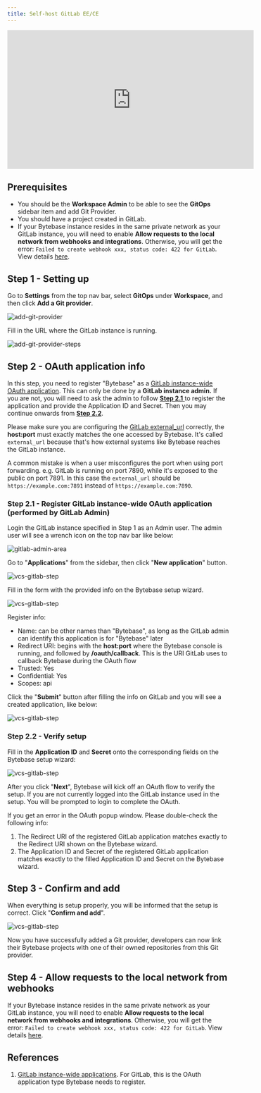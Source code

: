 ```yaml
---
title: Self-host GitLab EE/CE
---
```


<TutorialBlock url="/docs/tutorials/database-cicd-best-practice-with-gitlab" title="The Database CI/CD Best Practice with GitLab" />

<iframe width="560" height="315" src="https://www.youtube.com/embed/51_bL7Vnqww" className="w-full" title="YouTube video player" frameBorder="0" allow="accelerometer; autoplay; clipboard-write; encrypted-media; gyroscope; picture-in-picture" allowFullScreen></iframe>

## Prerequisites

- You should be the **Workspace Admin** to be able to see the **GitOps** sidebar item and add Git Provider.
- You should have a project created in GitLab.
- If your Bytebase instance resides in the same private network as your GitLab instance, you will need to enable **Allow requests to the local network from webhooks and integrations**. Otherwise, you will get the error: `Failed to create webhook xxx, status code: 422 for GitLab`. View details [here](https://docs.gitlab.com/ee/security/webhooks.html#allow-requests-to-the-local-network-from-webhooks-and-integrations).

## Step 1 - Setting up

Go to **Settings** from the top nav bar, select **GitOps** under **Workspace**, and then click **Add a Git provider**.

![add-git-provider](/content/docs/vcs-integration/add-git-provider/add-git-provider.webp)

Fill in the URL where the GitLab instance is running.

![add-git-provider-steps](/content/docs/vcs-integration/add-git-provider/add-git-provider-step1.webp)

## Step 2 - OAuth application info

<HintBlock type="warning">

In this step, you need to register "Bytebase" as a [GitLab instance-wide OAuth application](https://docs.gitlab.com/ee/integration/oauth_provider.html#instance-wide-applications). This can only be done by a **GitLab instance admin.** If you are not, you will need to ask the admin to follow [**Step 2.1** ](#step-21---register-gitlab-instance-wide-oauth-application-performed-by-gitlab-admin)to register the application and provide the Application ID and Secret. Then you may continue onwards from [**Step 2.2**](#step-22---verify-setup).

</HintBlock>

<HintBlock type="warning">

Please make sure you are configuring the [GitLab external_url](https://docs.gitlab.com/omnibus/settings/configuration.html#configure-the-external-url-for-gitlab) correctly, the **host:port** must exactly matches the one accessed by Bytebase. It's called `external_url` because that's how external systems like Bytebase reaches the GitLab instance.

A common mistake is when a user misconfigures the port when using port forwarding. e.g. GitLab is running on port 7890, while it's exposed to the public on port 7891. In this case the `external_url` should be `https://example.com:7891` instead of `https://example.com:7890`.

</HintBlock>

### Step 2.1 - Register GitLab instance-wide OAuth application (performed by GitLab Admin)

Login the GitLab instance specified in Step 1 as an Admin user. The admin user will see a wrench icon on the top nav bar like below:

![gitlab-admin-area](/content/docs/vcs-integration/add-git-provider/gitlab-admin-area.webp)

Go to "**Applications**" from the sidebar, then click "**New application**" button.

![vcs-gitlab-step](/content/docs/vcs-integration/add-git-provider/vcs-gitlab-step1.webp)

Fill in the form with the provided info on the Bytebase setup wizard.

![vcs-gitlab-step](/content/docs/vcs-integration/add-git-provider/vcs-gitlab-step2.webp)

Register info:

- Name: can be other names than "Bytebase", as long as the GitLab admin can identify this application is for "Bytebase" later
- Redirect URI: begins with the **host:port** where the Bytebase console is running, and followed by **/oauth/callback**. This is the URI GitLab uses to callback Bytebase during the OAuth flow
- Trusted: Yes
- Confidential: Yes
- Scopes: api

Click the "**Submit**" button after filling the info on GitLab and you will see a created application, like below:

![vcs-gitlab-step](/content/docs/vcs-integration/add-git-provider/vcs-gitlab-step3.webp)

### Step 2.2 - Verify setup

Fill in the **Application ID** and **Secret** onto the corresponding fields on the Bytebase setup wizard:

![vcs-gitlab-step](/content/docs/vcs-integration/add-git-provider/vcs-gitlab-step4.webp)

After you click "**Next**", Bytebase will kick off an OAuth flow to verify the setup. If you are not currently logged into the GitLab instance used in the setup. You will be prompted to login to complete the OAuth.

<HintBlock type="info">

If you get an error in the OAuth popup window. Please double-check the following info:

1. The Redirect URI of the registered GitLab application matches exactly to the Redirect URI shown on the Bytebase wizard.
2. The Application ID and Secret of the registered GitLab application matches exactly to
   the filled Application ID and Secret on the Bytebase wizard.

</HintBlock>

## Step 3 - Confirm and add

When everything is setup properly, you will be informed that the setup is correct. Click "**Confirm and add**".

![vcs-gitlab-step](/content/docs/vcs-integration/add-git-provider/vcs-gitlab-step5.webp)

Now you have successfully added a Git provider, developers can now link their Bytebase projects with one of their owned repositories from this Git provider.


## Step 4 - Allow requests to the local network from webhooks

If your Bytebase instance resides in the same private network as your GitLab instance, you will need to enable **Allow requests to the local network from webhooks and integrations**. Otherwise, you will get the error: `Failed to create webhook xxx, status code: 422 for GitLab`. View details [here](https://docs.gitlab.com/ee/security/webhooks.html#allow-requests-to-the-local-network-from-webhooks-and-integrations).

## References

1. [GitLab instance-wide applications](https://docs.gitlab.com/ee/integration/oauth_provider.html#instance-wide-applications). For GitLab, this is the OAuth application type Bytebase needs to register.
